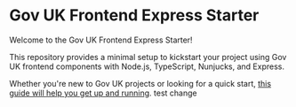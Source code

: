 # Gov UK Frontend Express Starter

Welcome to the Gov UK Frontend Express Starter! 

This repository provides a minimal setup to kickstart your project using 
Gov UK frontend components with Node.js, TypeScript, Nunjucks, and Express. 

Whether you're new to Gov UK projects or looking for a quick start, 
[this guide will help you get up and running](https://codereviewvideos.com/gov-uk-frontend-express-project-starting-point/).
test change
